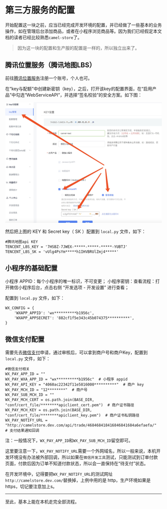 # 第三方服务的配置

开始配置这一块之前，应当已经完成开发环境的配置，并已经做了一些基本的业务操作，如在管理后台添加商品，或者在小程序浏览商品等。因为我们已经假定本文档的读者已经比较熟悉`camel-store`了。

> 因为这一块的配置和生产服的配置是一样的，所以独立出来了。

## 腾讯位置服务（腾讯地图LBS）

前往[腾讯位置服务](https://lbs.qq.com/index.html)注册一个账号，个人也可。

在“key与配额”中创建新密钥（key），之后，打开该key的配置界面，在“启用产品”中勾选“WebServiceAPI”，并选择“签名校验”的安全方案。如下图：

![key的配置界面](./assets/image/key-setting-ui.jpeg)

然后把上图的 KEY 和 Secret key（ SK ）配置到 `local.py` 文件，如下：

```
#腾讯地图api KEY
TENCENT_LBS_KEY = '7HSBZ-7JWEX-*****-*****-*****-YUBTJ'
TENCENT_LBS_SK = 'vUlg4PsYm*****h1IHVBRUlZmj4*****'
```

## 小程序的基础配置

小程序 APPID：每个小程序的唯一标识，不可变更；
小程序密钥：查看流程：打开微信小程序后台，点击右侧 “开发选项 - 开发设置” 进行查看；

配置到 `local.py` 文件，如下：

```
WX_CONFIG = {
    'WXAPP_APPID': 'wx**********b1956c',
    'WXAPP_APPSECRET': '882cf1f5e343c45b074375**********',
}
```

## 微信支付配置

需要先去[微信支付](https://pay.weixin.qq.com/)申请，通过审核后，可以拿到商户号和商户Key，配置到 `local.py` 文件，如下：

```
#微信支付相关
WX_PAY_APP_ID = ""
WX_PAY_WXA_APP_ID = "wx**********b1956c"  # 小程序 appid
WX_PAY_API_KEY = "4060ac22342f11e5816000**********"  # 商户 key
WX_PAY_MCH_ID = "12********"  # 商户号
WX_PAY_SUB_MCH_ID = ""
WX_PAY_MCH_CERT = os.path.join(BASE_DIR, "conf/cert_file/********apiclient_cert.pem")  # 商户证书路径
WX_PAY_MCH_KEY = os.path.join(BASE_DIR, "conf/cert_file/********apiclient_key.pem")  # 商户证书私钥路径
WX_PAY_NOTIFY_URL = "http://camelstore.dev.com/api/trade/468468418416846841684a6efaefa/"  # 支付结果通知回调
```

注：一般情况下，`WX_PAY_APP_ID`和`WX_PAY_SUB_MCH_ID`留空即可。

这里要注意一下，`WX_PAY_NOTIFY_URL`需要一个外网域名，所以一般来说，本机开发环境没有办法被外部回调，所以如果在`微信开发工具`测试，只能测试到订单付款页面，付款后因为订单不知道付款状态，所以会一直保持在“待支付”状态。

在开发环境中，记得要把`WX_PAY_NOTIFY_URL`的测试网址`http://camelstore.dev.com/`替换掉，上例中用的是 http，生产环境如果是 https，切记要注意加上s。

-----------
至此，基本上能在本机走完全部流程。